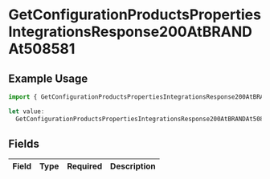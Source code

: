 # GetConfigurationProductsPropertiesIntegrationsResponse200AtBRANDAt508581

## Example Usage

```typescript
import { GetConfigurationProductsPropertiesIntegrationsResponse200AtBRANDAt508581 } from "@vercel/sdk/models/getconfigurationproductsop.js";

let value:
  GetConfigurationProductsPropertiesIntegrationsResponse200AtBRANDAt508581 = {};
```

## Fields

| Field       | Type        | Required    | Description |
| ----------- | ----------- | ----------- | ----------- |
